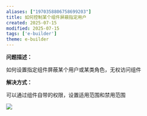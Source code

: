 ```yaml
---
aliases: ["1970358806758699203"]
title: 如何控制某个组件屏蔽指定用户
created: 2025-07-15
modified: 2025-07-15
tags: ['e-builder']
theme: e-builder
---
```


**问题描述：**

如何设置指定组件屏蔽某个用户或某类角色，无权访问组件

**解决方式：**

可以通过组件自带的权限，设置适用范围和禁用范围

![](https://myhelpdoc.oss-cn-heyuan.aliyuncs.com/mdimages/9b1ba8c818101d408a1bf285a2eede8a.jpg)